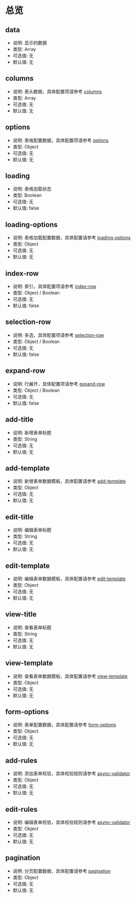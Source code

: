 # 总览

## data

* 说明: 显示的数据
* 类型: Array
* 可选值: 无
* 默认值: 无

## columns

* 说明: 表头数据，具体配置项请参考 [columns](./columns.md)
* 类型: Array
* 可选值: 无
* 默认值: 无

## options

* 说明: 表格配置数据，具体配置项请参考 [options](./options.md)
* 类型: Object
* 可选值: 无
* 默认值: 无

## loading

* 说明: 表格加载状态
* 类型: Boolean
* 可选值: 无
* 默认值: false

## loading-options

* 说明: 表格加载配置数据，具体配置请参考 [loading-options](./loading-options.md)
* 类型: Object
* 可选值: 无
* 默认值: 无

## index-row

* 说明: 索引，具体配置项请参考 [index-row](./index-row.md)
* 类型: Object / Boolean
* 可选值: 无
* 默认值: false

## selection-row

* 说明: 多选，具体配置项请参考 [selection-row](./selection-row.md)
* 类型: Object / Boolean
* 可选值: 无
* 默认值: false


## expand-row

* 说明: 行展开，具体配置项请参考 [expand-row](./expand-row.md)
* 类型: Object / Boolean
* 可选值: 无
* 默认值: false

## add-title

* 说明: 新增表单标题
* 类型: String
* 可选值: 无
* 默认值: 无

## add-template

* 说明: 新增表单数据模板，具体配置请参考 [add-template](./form-template.md)
* 类型: Object
* 可选值: 无
* 默认值: 无

## edit-title

* 说明: 编辑表单标题
* 类型: String
* 可选值: 无
* 默认值: 无

## edit-template

* 说明: 编辑表单数据模板，具体配置请参考 [edit-template](./form-template.md)
* 类型: Object
* 可选值: 无
* 默认值: 无

## view-title

* 说明: 查看表单标题
* 类型: String
* 可选值: 无
* 默认值: 无

## view-template

* 说明: 查看表单数据模板，具体配置请参考 [view-template](./form-template.md)
* 类型: Object
* 可选值: 无
* 默认值: 无

## form-options

* 说明: 表单配置数据，具体配置请参考 [form-options](./form-options.md)
* 类型: Object
* 可选值: 无
* 默认值: 无


## add-rules 

* 说明: 添加表单校验，具体校验规则请参考 [async-validator](https://github.com/yiminghe/async-validator)
* 类型: Object
* 可选值: 无
* 默认值: 无

## edit-rules

* 说明: 编辑表单校验，具体校验规则请参考 [async-validator](https://github.com/yiminghe/async-validator)
* 类型: Object
* 可选值: 无
* 默认值: 无

## pagination

* 说明: 分页配置数据，具体配置请参考 [pagination](./pagination.md)
* 类型: Object
* 可选值: 无
* 默认值: 无
